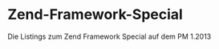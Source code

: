 Zend-Framework-Special
======================

Die Listings zum Zend Framework Special auf dem PM 1.2013